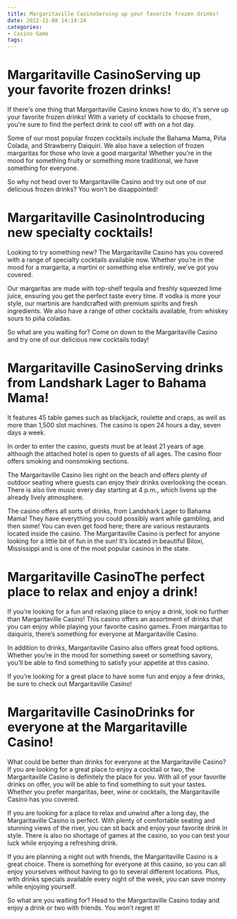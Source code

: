 ```yaml
---
title: Margaritaville CasinoServing up your favorite frozen drinks!
date: 2022-11-08 14:14:24
categories:
- Casino Game
tags:
---
```



#  Margaritaville CasinoServing up your favorite frozen drinks!

If there's one thing that Margaritaville Casino knows how to do, it's serve up your favorite frozen drinks! With a variety of cocktails to choose from, you're sure to find the perfect drink to cool off with on a hot day.

Some of our most popular frozen cocktails include the Bahama Mama, Piña Colada, and Strawberry Daiquiri. We also have a selection of frozen margaritas for those who love a good margarita! Whether you're in the mood for something fruity or something more traditional, we have something for everyone.

So why not head over to Margaritaville Casino and try out one of our delicious frozen drinks? You won't be disappointed!

#  Margaritaville CasinoIntroducing new specialty cocktails!

Looking to try something new? The Margaritaville Casino has you covered with a range of specialty cocktails available now. Whether you’re in the mood for a margarita, a martini or something else entirely, we’ve got you covered.

Our margaritas are made with top-shelf tequila and freshly squeezed lime juice, ensuring you get the perfect taste every time. If vodka is more your style, our martinis are handcrafted with premium spirits and fresh ingredients. We also have a range of other cocktails available, from whiskey sours to piña coladas.

So what are you waiting for? Come on down to the Margaritaville Casino and try one of our delicious new cocktails today!

#  Margaritaville CasinoServing drinks from Landshark Lager to Bahama Mama!
It features 45 table games such as blackjack, roulette and craps, as well as more than 1,500 slot machines.
The casino is open 24 hours a day, seven days a week. 

In order to enter the casino, guests must be at least 21 years of age. although the attached hotel is open to guests of all ages. The casino floor offers smoking and nonsmoking sections.

The Margaritaville Casino lies right on the beach and offers plenty of outdoor seating where guests can enjoy their drinks overlooking the ocean. There is also live music every day starting at 4 p.m., which livens up the already lively atmosphere.

The casino offers all sorts of drinks, from Landshark Lager to Bahama Mama! They have everything you could possibly want while gambling, and then some! You can even get food here; there are various restaurants located inside the casino.
The Margaritaville Casino is perfect for anyone looking for a little bit of fun in the sun! It’s located in beautiful Biloxi, Mississippi and is one of the most popular casinos in the state.

#  Margaritaville CasinoThe perfect place to relax and enjoy a drink!

If you’re looking for a fun and relaxing place to enjoy a drink, look no further than Margaritaville Casino! This casino offers an assortment of drinks that you can enjoy while playing your favorite casino games. From margaritas to daiquiris, there’s something for everyone at Margaritaville Casino.

In addition to drinks, Margaritaville Casino also offers great food options. Whether you’re in the mood for something sweet or something savory, you’ll be able to find something to satisfy your appetite at this casino.

If you’re looking for a great place to have some fun and enjoy a few drinks, be sure to check out Margaritaville Casino!

#  Margaritaville CasinoDrinks for everyone at the Margaritaville Casino!

What could be better than drinks for everyone at the Margaritaville Casino? If you are looking for a great place to enjoy a cocktail or two, the Margaritaville Casino is definitely the place for you. With all of your favorite drinks on offer, you will be able to find something to suit your tastes. Whether you prefer margaritas, beer, wine or cocktails, the Margaritaville Casino has you covered.

If you are looking for a place to relax and unwind after a long day, the Margaritaville Casino is perfect. With plenty of comfortable seating and stunning views of the river, you can sit back and enjoy your favorite drink in style. There is also no shortage of games at the casino, so you can test your luck while enjoying a refreshing drink.

If you are planning a night out with friends, the Margaritaville Casino is a great choice. There is something for everyone at this casino, so you can all enjoy yourselves without having to go to several different locations. Plus, with drinks specials available every night of the week, you can save money while enjoying yourself.

So what are you waiting for? Head to the Margaritaville Casino today and enjoy a drink or two with friends. You won’t regret it!